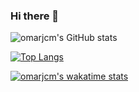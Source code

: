 ### Hi there 👋

![omarjcm's GitHub stats](https://github-readme-stats.vercel.app/api?username=omarjcm&show_icons=true&theme=vue)

[![Top Langs](https://github-readme-stats.vercel.app/api/top-langs/?username=omarjcm&hide=html,css,php&layout=compact&langs_count=8)](https://github.com/omarjcm/github-readme-stats)

[![omarjcm's wakatime stats](https://github-readme-stats.vercel.app/api/wakatime?username=omarjcm)](https://github.com/omarjcm/github-readme-stats)


<!--
**omarjcm/omarjcm** is a ✨ _special_ ✨ repository because its `README.md` (this file) appears on your GitHub profile.

Here are some ideas to get you started:

- 🔭 I’m currently working on ...
- 🌱 I’m currently learning ...
- 👯 I’m looking to collaborate on ...
- 🤔 I’m looking for help with ...
- 💬 Ask me about ...
- 📫 How to reach me: ...
- 😄 Pronouns: ...
- ⚡ Fun fact: ...
-->
